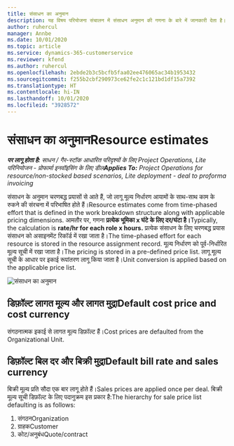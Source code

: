 ```yaml
---
title: संसाधन का अनुमान
description: यह विषय परियोजना संचालन में संसाधन अनुमान की गणना के बारे में जानकारी देता है।
author: ruhercul
manager: Annbe
ms.date: 10/01/2020
ms.topic: article
ms.service: dynamics-365-customerservice
ms.reviewer: kfend
ms.author: ruhercul
ms.openlocfilehash: 2ebde2b3c5bcfb5faa02ee476065ac34b1953432
ms.sourcegitcommit: f255b2cbf290973ce62fe2c1c121bd1df15a7392
ms.translationtype: HT
ms.contentlocale: hi-IN
ms.lasthandoff: 10/01/2020
ms.locfileid: "3928572"
---
```

# <a name="resource-estimates"></a><span data-ttu-id="250ab-103">संसाधन का अनुमान</span><span class="sxs-lookup"><span data-stu-id="250ab-103">Resource estimates</span></span>

<span data-ttu-id="250ab-104">_**पर लागू होता है:** साधन / गैर-स्टॉक आधारित परिदृश्यों के लिए Project Operations, Lite परिनियोजन - प्रोफार्मा इनवॉइसिंग के लिए डील_</span><span class="sxs-lookup"><span data-stu-id="250ab-104">_**Applies To:** Project Operations for resource/non-stocked based scenarios, Lite deployment - deal to proforma invoicing_</span></span>

<span data-ttu-id="250ab-105">संसाधन के अनुमान चरणबद्ध प्रयासों से आते हैं, जो लागू मूल्य निर्धारण आयामों के साथ-साथ काम के रुकने की संरचना में परिभाषित होते हैं।</span><span class="sxs-lookup"><span data-stu-id="250ab-105">Resource estimates come from time-phased effort that is defined in the work breakdown structure along with applicable pricing dimensions.</span></span> <span data-ttu-id="250ab-106">आमतौर पर, गणना **प्रत्येक भूमिका x घंटे के लिए दर/घंटा है।**</span><span class="sxs-lookup"><span data-stu-id="250ab-106">Typically, the calculation is **rate/hr for each role x hours.**</span></span> <span data-ttu-id="250ab-107">प्रत्येक संसाधन के लिए चरणबद्ध प्रयास संसाधन को असाइनमेंट रिकॉर्ड में रखा जाता है।</span><span class="sxs-lookup"><span data-stu-id="250ab-107">The time-phased effort for each resource is stored in the resource assignment record.</span></span> <span data-ttu-id="250ab-108">मूल्य निर्धारण को पूर्व-निर्धारित मूल्य सूची में रखा जाता है।</span><span class="sxs-lookup"><span data-stu-id="250ab-108">The pricing is stored in a pre-defined price list.</span></span> <span data-ttu-id="250ab-109">लागू मूल्य सूची के आधार पर इकाई रूपांतरण लागू किया जाता है।</span><span class="sxs-lookup"><span data-stu-id="250ab-109">Unit conversion is applied based on the applicable price list.</span></span>

![संसाधन का अनुमान](./media/navigation12.png)

## <a name="default-cost-price-and-cost-currency"></a><span data-ttu-id="250ab-111">डिफ़ॉल्ट लागत मूल्य और लागत मुद्रा</span><span class="sxs-lookup"><span data-stu-id="250ab-111">Default cost price and cost currency</span></span>

<span data-ttu-id="250ab-112">संगठनात्मक इकाई से लागत मूल्य डिफ़ॉल्ट हैं।</span><span class="sxs-lookup"><span data-stu-id="250ab-112">Cost prices are defaulted from the Organizational Unit.</span></span>

## <a name="default-bill-rate-and-sales-currency"></a><span data-ttu-id="250ab-113">डिफ़ॉल्ट बिल दर और बिक्री मुद्रा</span><span class="sxs-lookup"><span data-stu-id="250ab-113">Default bill rate and sales currency</span></span>

<span data-ttu-id="250ab-114">बिक्री मूल्य प्रति सौदा एक बार लागू होते हैं।</span><span class="sxs-lookup"><span data-stu-id="250ab-114">Sales prices are applied once per deal.</span></span> <span data-ttu-id="250ab-115">बिक्री मूल्य सूची डिफ़ॉल्ट के लिए पदानुक्रम इस प्रकार है:</span><span class="sxs-lookup"><span data-stu-id="250ab-115">The hierarchy for sale price list defaulting is as follows:</span></span>

1. <span data-ttu-id="250ab-116">संगठन</span><span class="sxs-lookup"><span data-stu-id="250ab-116">Organization</span></span>
2. <span data-ttu-id="250ab-117">ग्राहक</span><span class="sxs-lookup"><span data-stu-id="250ab-117">Customer</span></span>
3. <span data-ttu-id="250ab-118">कोट/अनुबंध</span><span class="sxs-lookup"><span data-stu-id="250ab-118">Quote/contract</span></span>
